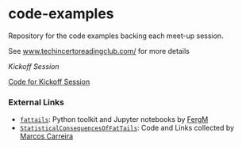 # code-examples
Repository for the code examples backing each meet-up session.

See www.techincertoreadingclub.com/ for more details

*Kickoff Session*

[Code for Kickoff Session](https://github.com/Technical-Incerto-Reading-Club/code-examples/tree/main/Kickoff%20Session)


### External Links
* [`fattails`](https://github.com/FergM/fattails): Python toolkit and Jupyter notebooks by [FergM](https://github.com/FergM)
* [`StatisticalConsequencesOfFatTails`](https://github.com/MarcosCarreira/StatisticalConsequencesOfFatTails): Code and Links collected by [Marcos Carreira](https://github.com/MarcosCarreira)

